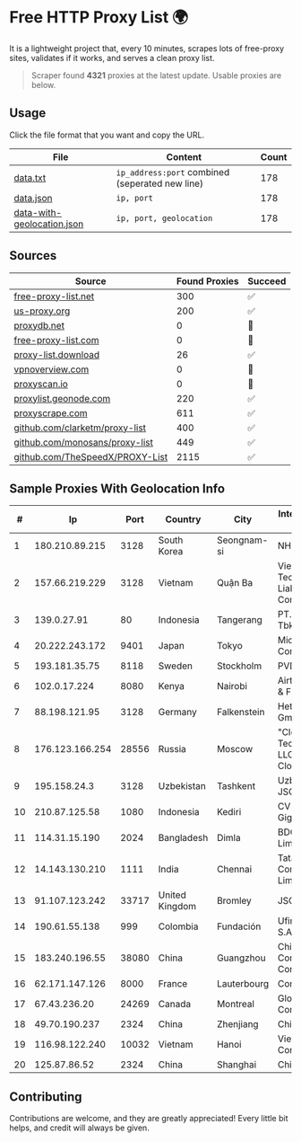 
# Free HTTP Proxy List 🌍

It is a lightweight project that, every 10 minutes, scrapes lots of free-proxy sites, validates if it works, and serves a clean proxy list.


> Scraper found **4321** proxies at the latest update. Usable proxies are below.

## Usage

Click the file format that you want and copy the URL.


|File|Content|Count|
|----|-------|-----|
|[data.txt](https://raw.githubusercontent.com/themiralay/Proxy-List-World/master/data.txt)|`ip_address:port` combined (seperated new line)|178|
|[data.json](https://raw.githubusercontent.com/themiralay/Proxy-List-World/master/data.json)|`ip, port`|178|
|[data-with-geolocation.json](https://raw.githubusercontent.com/themiralay/Proxy-List-World/master/data-with-geolocation.json)|`ip, port, geolocation`|178|

## Sources

|Source|Found Proxies|Succeed|
|------|-------------|-------|
|[free-proxy-list.net](https://free-proxy-list.net)|300|✅|
|[us-proxy.org](https://www.us-proxy.org)|200|✅|
|[proxydb.net](http://proxydb.net)|0|🚫|
|[free-proxy-list.com](https://free-proxy-list.com/?page=&port=&type%5B%5D=http&type%5B%5D=https&up_time=0&search=Search)|0|🚫|
|[proxy-list.download](https://www.proxy-list.download/HTTP)|26|✅|
|[vpnoverview.com](https://vpnoverview.com/privacy/anonymous-browsing/free-proxy-servers)|0|🚫|
|[proxyscan.io](https://www.proxyscan.io)|0|🚫|
|[proxylist.geonode.com](https://proxylist.geonode.com/api/proxy-list?limit=300&page=1&sort_by=lastChecked&sort_type=desc&protocols=http,https)|220|✅|
|[proxyscrape.com](https://api.proxyscrape.com/v2/?request=displayproxies&protocol=http&timeout=10000&country=all&ssl=all&anonymity=all)|611|✅|
|[github.com/clarketm/proxy-list](https://raw.githubusercontent.com/clarketm/proxy-list/master/proxy-list-raw.txt)|400|✅|
|[github.com/monosans/proxy-list](https://raw.githubusercontent.com/monosans/proxy-list/main/proxies/http.txt)|449|✅|
|[github.com/TheSpeedX/PROXY-List](https://raw.githubusercontent.com/TheSpeedX/PROXY-List/master/http.txt)|2115|✅|


## Sample Proxies With Geolocation Info

|#|Ip|Port|Country|City|Internet Service Provider|
|-|--|----|-------|----|-------------------------|
|1|180.210.89.215|3128|South Korea|Seongnam-si|NHNCLOUD|
|2|157.66.219.229|3128|Vietnam|Quận Ba|Viet Digital Technology Liability Company|
|3|139.0.27.91|80|Indonesia|Tangerang|PT. First Media, Tbk|
|4|20.222.243.172|9401|Japan|Tokyo|Microsoft Corporation|
|5|193.181.35.75|8118|Sweden|Stockholm|PVDataNet AB|
|6|102.0.17.224|8080|Kenya|Nairobi|Airtel KE Mobile & Fixed Internet|
|7|88.198.121.95|3128|Germany|Falkenstein|Hetzner Online GmbH|
|8|176.123.166.254|28556|Russia|Moscow|"Cloud Technologies" LLC trading as Cloud.ru|
|9|195.158.24.3|3128|Uzbekistan|Tashkent|Uzbektelecom JSC|
|10|210.87.125.58|1080|Indonesia|Kediri|CV Brawijaya Giga Network|
|11|114.31.15.190|2024|Bangladesh|Dimla|BDCOM Online Limited|
|12|14.143.130.210|1111|India|Chennai|Tata Communications Limited|
|13|91.107.123.242|33717|United Kingdom|Bromley|JSC IOT|
|14|190.61.55.138|999|Colombia|Fundación|Ufinet Panama S.A.|
|15|183.240.196.55|38080|China|Guangzhou|China Mobile Communications Corporation|
|16|62.171.147.126|8000|France|Lauterbourg|Contabo GmbH|
|17|67.43.236.20|24269|Canada|Montreal|GloboTech Communications|
|18|49.70.190.237|2324|China|Zhenjiang|Chinanet|
|19|116.98.122.240|10032|Vietnam|Hanoi|Viettel Corporation|
|20|125.87.86.52|2324|China|Shanghai|China Telecom|



## Contributing

Contributions are welcome, and they are greatly appreciated! Every
little bit helps, and credit will always be given.


